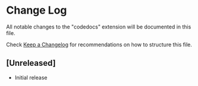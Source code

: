 # Change Log

All notable changes to the "codedocs" extension will be documented in this file.

Check [Keep a Changelog](http://keepachangelog.com/) for recommendations on how to structure this file.

## [Unreleased]

- Initial release